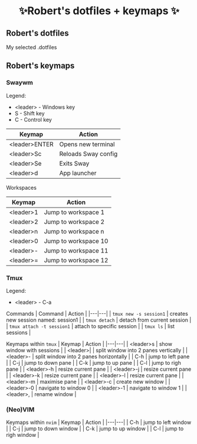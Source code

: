<h1 align="center"> ✨Robert's dotfiles + keymaps ✨ </h1>

## Robert's dotfiles
My selected .dotfiles

## Robert's keymaps

### Swaywm

Legend:
- \<leader\> - Windows key
- S - Shift key 
- C - Control key 

| Keymap | Action |
|---|---|
| \<leader\>ENTER | Opens new terminal  |
| \<leader\>Sc | Reloads Sway config  |
| \<leader\>Se | Exits Sway |
| \<leader\>d | App launcher|

Workspaces

| Keymap | Action |
|---|---|
| \<leader\>1 | Jump to workspace 1 |
| \<leader\>2 | Jump to workspace 2 |
| \<leader\>n | Jump to workspace n |
| \<leader\>0 | Jump to workspace 10 |
| \<leader\>- | Jump to workspace 11 |
| \<leader\>= | Jump to workspace 12 |

### Tmux

Legend:
- \<leader\> - C-a 

Commands
| Command | Action |
|---|---|
| `tmux new -s session1` | creates new session named: session1 |
| `tmux detach` | detach from current session |
| `tmux attach -t session1` | attach to specific session |
| `tmux ls` | list sessions |

Keymaps within `tmux`
| Keymap | Action |
|---|---|
| \<leader\>s  | show window with sessions |
| \<leader\>\| | split window into 2 panes vertically |
| \<leader\>-  | split window into 2 panes horizontally |
| C\-h | jump to left pane |
| C\-j | jump to down pane |
| C\-k | jump to up pane |
| C\-l | jump to righ pane |
| \<leader\>\-h  | resize current pane |
| \<leader\>\-j  | resize current pane |
| \<leader\>\-k  | resize current pane |
| \<leader\>\-l  | resize current pane  |
| \<leader\>\-m  | maximise pane |
| \<leader\>\-c  | create new window |
| \<leader\>\-0  | navigate to window 0 |
| \<leader\>\-1  | navigate to window 1 |
| \<leader\>,  | rename window |

### (Neo)VIM

Keymaps within `nvim`
| Keymap | Action |
|---|---|
| C\-h | jump to left window |
| C\-j | jump to down window |
| C\-k | jump to up window |
| C\-l | jump to righ window |
